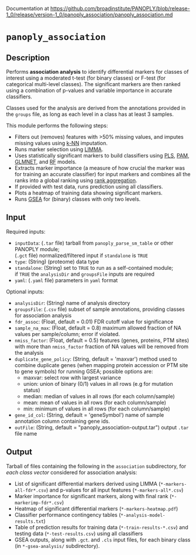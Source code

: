 Documentation at https://github.com/broadinstitute/PANOPLY/blob/release-1_0/release/version-1_0/panoply_association/panoply_association.md

# ```panoply_association```

## Description
Performs **association analysis** to identify differential markers for classes of interest using a moderated t-test (for binary classes) or F-test (for categorical multi-level classes). The significant markers are then ranked using a combination of p-values and variable importance in accurate classifiers. 

Classes used for the analysis are derived from the annotations provided in the ```groups``` file, as long as each level in a class has at least 3 samples.

This module performs the following steps:

* Filters out (removes) features with >50% missing values, and imputes missing values using [k-NN](https://www.rdocumentation.org/packages/bnstruct/versions/1.0.2/topics/knn.impute) imputation.
* Runs marker selection using [LIMMA](https://www.bioconductor.org/packages/release/bioc/vignettes/limma/inst/doc/usersguide.pdf).
* Uses statistically significant markers to build classifiers using [PLS](https://cran.r-project.org/web/packages/pls/vignettes/pls-manual.pdf), [PAM](http://statweb.stanford.edu/~tibs/PAM/pam.pdf), [GLMNET](https://www.rdocumentation.org/packages/glmnet/versions/2.0-16/topics/glmnet), and 
[RF](https://www.rdocumentation.org/packages/randomForest/versions/4.6-14/topics/randomForest) models.
* Extracts marker importance (a measure of how crucial the marker was for training an accurate classifier) for input markers and combines all the ranks into a global ranking using [rank aggregation](https://cran.r-project.org/web/packages/RobustRankAggreg/RobustRankAggreg.pdf). 
* If provided with test data, runs prediction using all classifiers.
* Plots a heatmap of training data showing significant markers.
* Runs [GSEA](http://software.broadinstitute.org/gsea/index.jsp) for (binary) classes with only two levels.

## Input

Required inputs:

* ```inputData```: (`.tar` file) tarball from ```panoply_parse_sm_table``` or other PANOPLY module;\
(`.gct` file) normalized/filtered input if ```standalone``` is ```TRUE```
* ```type```: (String) (proteome) data type
* ```standalone```: (String) set to ```TRUE``` to run as a self-contained module;\
if ```TRUE``` the ```analysisDir``` and ```groupsFile``` inputs are required
* ```yaml```: (`.yaml` file) parameters in `yaml` format

Optional inputs:

* ```analysisDir```: (String) name of analysis directory
* ```groupsFile```: (`.csv` file) subset of sample annotations, providing classes for association analysis
* ```fdr_assoc```: (Float, default = 0.01) FDR cutoff value for significance
* ```sample_na_max```: (Float, default = 0.8) maximum allowed fraction of NA values per sample/column; error if violated.
* ```nmiss_factor```: (Float, default = 0.5) features (genes, proteins, PTM sites) with more than ```nmiss_factor``` fraction of NA values will be removed from the analysis
* ```duplicate_gene_policy```: (String, default = 'maxvar') method used to combine duplicate genes (when mapping protein accession or PTM site to gene symbols) for running GSEA; possible options are:
  - maxvar: select row with largest variance
  - union: union of binary (0/1) values in all rows (e.g for mutation status)
  - median: median of values in all rows (for each column/sample)
  - mean: mean of values in all rows (for each column/sample)
  - min: minimum of values in all rows (for each column/sample)
* ```gene_id_col```: (String, default = 'geneSymbol') name of sample annotation column containing gene ids.
* ```outFile```: (String, default = "panoply_association-output.tar") output `.tar` file name

## Output

Tarball of files containing the following in the `association` subdirectory, for *each class vector* considered for association analysis: 

* List of significant differential markers derived using LIMMA (`*-markers-all-fdr*.csv`) and p-values for all input features (`*-markers-all*.csv`)
* Marker importance for significant markers, along with final rank (`*-markerimp-fdr*.csv`)
* Heatmap of significant differential markers (`*-markers-heatmap.pdf`)
* Classifier performance contingency tables (`*-analysis-model-results.txt`)
* Table of prediction results for training data (`*-train-results-*.csv`) and testing data (`*-test-results.csv`) using all classifiers
* GSEA outputs, along with `.gct`. and `.cls` input files, for each binary class (in `*-gsea-analysis/` subdirectory).
